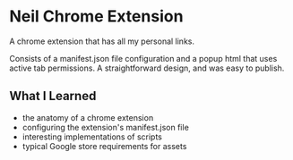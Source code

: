 # Neil Chrome Extension
A chrome extension that has all my personal links.

Consists of a manifest.json file configuration and a popup html that uses active tab permissions.
A straightforward design, and was easy to publish.

## What I Learned

 - the anatomy of a chrome extension
 - configuring the extension's manifest.json file
 - interesting implementations of scripts
 - typical Google store requirements for assets
